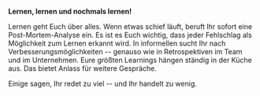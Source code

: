 **Lernen, lernen und nochmals lernen!**

Lernen geht Euch über alles. Wenn etwas schief läuft, beruft Ihr sofort eine Post-Mortem-Analyse ein.  Es ist es Euch wichtig, dass jeder Fehlschlag als Möglichkeit zum Lernen erkannt wird. In informellen sucht Ihr nach Verbesserungsmöglichkeiten -- genauso wie in Retrospektiven im Team und im Unternehmen. Eure größten Learnings hängen ständig in der Küche aus. Das bietet Anlass für weitere Gespräche. 

Einige sagen, Ihr redet zu viel -- und Ihr handelt zu wenig. 



